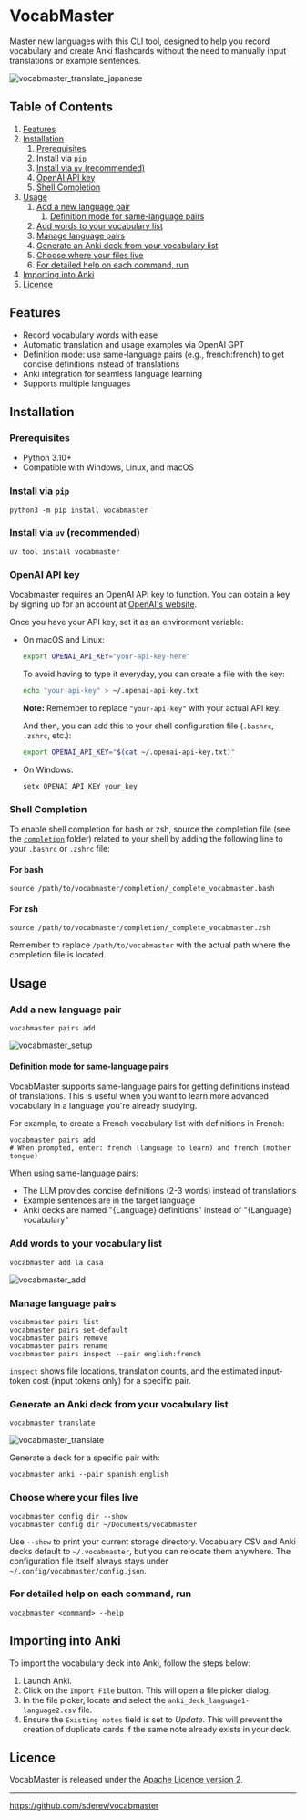 # VocabMaster

Master new languages with this CLI tool, designed to help you record vocabulary and create Anki flashcards without the need to manually input translations or example sentences.

![vocabmaster_translate_japanese](https://github.com/sderev/vocabmaster/assets/24412384/d2196f6a-3094-40dd-9b2f-3caffd8ba3dd)

<!-- TOC -->
## Table of Contents

1. [Features](#features)
1. [Installation](#installation)
    1. [Prerequisites](#prerequisites)
    1. [Install via `pip`](#install-via-pip)
    1. [Install via `uv` (recommended)](#install-via-uv-recommended)
    1. [OpenAI API key](#openai-api-key)
    1. [Shell Completion](#shell-completion)
1. [Usage](#usage)
    1. [Add a new language pair](#add-a-new-language-pair)
        1. [Definition mode for same-language pairs](#definition-mode-for-same-language-pairs)
    1. [Add words to your vocabulary list](#add-words-to-your-vocabulary-list)
    1. [Manage language pairs](#manage-language-pairs)
    1. [Generate an Anki deck from your vocabulary list](#generate-an-anki-deck-from-your-vocabulary-list)
    1. [Choose where your files live](#choose-where-your-files-live)
    1. [For detailed help on each command, run](#for-detailed-help-on-each-command-run)
1. [Importing into Anki](#importing-into-anki)
1. [Licence](#licence)
<!-- /TOC -->

## Features

* Record vocabulary words with ease
* Automatic translation and usage examples via OpenAI GPT
* Definition mode: use same-language pairs (e.g., french:french) to get concise definitions instead of translations
* Anki integration for seamless language learning
* Supports multiple languages

## Installation

### Prerequisites

* Python 3.10+
* Compatible with Windows, Linux, and macOS

### Install via `pip`

```
python3 -m pip install vocabmaster
```

### Install via `uv` (recommended)

```
uv tool install vocabmaster
```

### OpenAI API key

Vocabmaster requires an OpenAI API key to function. You can obtain a key by signing up for an account at [OpenAI's website](https://platform.openai.com/account/api-keys).

Once you have your API key, set it as an environment variable:

* On macOS and Linux:

  ```bash
  export OPENAI_API_KEY="your-api-key-here"
  ```

  To avoid having to type it everyday, you can create a file with the key:

  ```bash
  echo "your-api-key" > ~/.openai-api-key.txt
  ```

  **Note:** Remember to replace `"your-api-key"` with your actual API key.

  And then, you can add this to your shell configuration file (`.bashrc`, `.zshrc`, etc.):

    ```bash
    export OPENAI_API_KEY="$(cat ~/.openai-api-key.txt)"
    ```

* On Windows:

  ```
  setx OPENAI_API_KEY your_key
  ```

### Shell Completion

To enable shell completion for bash or zsh, source the completion file (see the [`completion`](https://github.com/sderev/vocabmaster/tree/main/completion) folder) related to your shell by adding the following line to your `.bashrc` or `.zshrc` file:

#### For bash

```
source /path/to/vocabmaster/completion/_complete_vocabmaster.bash
```

#### For zsh

```
source /path/to/vocabmaster/completion/_complete_vocabmaster.zsh
```

Remember to replace `/path/to/vocabmaster` with the actual path where the completion file is located.

## Usage

### Add a new language pair

```
vocabmaster pairs add
```

![vocabmaster_setup](https://github.com/sderev/vocabmaster/assets/24412384/88742afa-fdc4-4808-b106-493b3c0afa8d)

#### Definition mode for same-language pairs

VocabMaster supports same-language pairs for getting definitions instead of translations. This is useful when you want to learn more advanced vocabulary in a language you're already studying.

For example, to create a French vocabulary list with definitions in French:

```
vocabmaster pairs add
# When prompted, enter: french (language to learn) and french (mother tongue)
```

When using same-language pairs:
* The LLM provides concise definitions (2-3 words) instead of translations
* Example sentences are in the target language
* Anki decks are named "{Language} definitions" instead of "{Language} vocabulary"

### Add words to your vocabulary list

```
vocabmaster add la casa
```

![vocabmaster_add](https://github.com/sderev/vocabmaster/assets/24412384/fb566562-f96c-418e-b2bb-cdb603d08aef)

### Manage language pairs

```
vocabmaster pairs list
vocabmaster pairs set-default
vocabmaster pairs remove
vocabmaster pairs rename
vocabmaster pairs inspect --pair english:french
```

`inspect` shows file locations, translation counts, and the estimated input-token cost (input tokens only) for a specific pair.

### Generate an Anki deck from your vocabulary list

```
vocabmaster translate
```

![vocabmaster_translate](https://github.com/sderev/vocabmaster/assets/24412384/63e5423a-6f1b-4452-aefd-dd15444cb8df)

Generate a deck for a specific pair with:

```
vocabmaster anki --pair spanish:english
```

### Choose where your files live

```
vocabmaster config dir --show
vocabmaster config dir ~/Documents/vocabmaster
```

Use `--show` to print your current storage directory. Vocabulary CSV and Anki decks default to `~/.vocabmaster`, but you can relocate them anywhere. The configuration file itself always stays under `~/.config/vocabmaster/config.json`.

### For detailed help on each command, run

```
vocabmaster <command> --help
```

## Importing into Anki

To import the vocabulary deck into Anki, follow the steps below:

1. Launch Anki.
1. Click on the `Import File` button. This will open a file picker dialog.
1. In the file picker, locate and select the `anki_deck_language1-language2.csv` file.
1. Ensure the `Existing notes` field is set to *Update*. This will prevent the creation of duplicate cards if the same note already exists in your deck.

## Licence

VocabMaster is released under the [Apache Licence version 2](LICENSE).

___

<https://github.com/sderev/vocabmaster>
